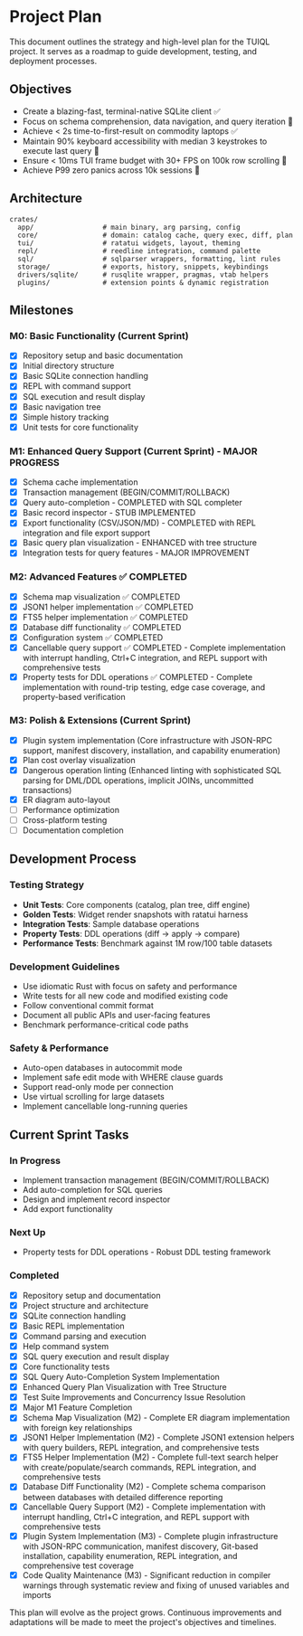 # Project Plan

This document outlines the strategy and high-level plan for the TUIQL project. It serves as a roadmap to guide development, testing, and deployment processes.

## Objectives

- Create a blazing-fast, terminal-native SQLite client ✅
- Focus on schema comprehension, data navigation, and query iteration 🚧
- Achieve < 2s time-to-first-result on commodity laptops ✅
- Maintain 90% keyboard accessibility with median 3 keystrokes to execute last query 🚧
- Ensure < 10ms TUI frame budget with 30+ FPS on 100k row scrolling 🚧
- Achieve P99 zero panics across 10k sessions 🚧

## Architecture

```
crates/
  app/                 # main binary, arg parsing, config
  core/                # domain: catalog cache, query exec, diff, plan
  tui/                 # ratatui widgets, layout, theming
  repl/                # reedline integration, command palette
  sql/                 # sqlparser wrappers, formatting, lint rules
  storage/             # exports, history, snippets, keybindings
  drivers/sqlite/      # rusqlite wrapper, pragmas, vtab helpers
  plugins/             # extension points & dynamic registration
```

## Milestones

### M0: Basic Functionality (Current Sprint)
- [x] Repository setup and basic documentation
- [x] Initial directory structure
- [x] Basic SQLite connection handling
- [x] REPL with command support
- [x] SQL execution and result display
- [x] Basic navigation tree
- [x] Simple history tracking
- [x] Unit tests for core functionality

### M1: Enhanced Query Support (Current Sprint) - MAJOR PROGRESS
- [x] Schema cache implementation
- [x] Transaction management (BEGIN/COMMIT/ROLLBACK)
- [x] Query auto-completion - COMPLETED with SQL completer
- [x] Basic record inspector - STUB IMPLEMENTED
- [x] Export functionality (CSV/JSON/MD) - COMPLETED with REPL integration and file export support
- [x] Basic query plan visualization - ENHANCED with tree structure
- [x] Integration tests for query features - MAJOR IMPROVEMENT

### M2: Advanced Features ✅ COMPLETED
- [x] Schema map visualization ✅ COMPLETED
- [x] JSON1 helper implementation ✅ COMPLETED
- [x] FTS5 helper implementation ✅ COMPLETED
- [x] Database diff functionality ✅ COMPLETED
- [x] Configuration system ✅ COMPLETED
- [x] Cancellable query support ✅ COMPLETED - Complete implementation with interrupt handling, Ctrl+C integration, and REPL support with comprehensive tests
- [x] Property tests for DDL operations ✅ COMPLETED - Complete implementation with round-trip testing, edge case coverage, and property-based verification

### M3: Polish & Extensions (Current Sprint)
- [x] Plugin system implementation (Core infrastructure with JSON-RPC support, manifest discovery, installation, and capability enumeration)
- [x] Plan cost overlay visualization
- [x] Dangerous operation linting (Enhanced linting with sophisticated SQL parsing for DML/DDL operations, implicit JOINs, uncommitted transactions)
- [x] ER diagram auto-layout
- [ ] Performance optimization
- [ ] Cross-platform testing
- [ ] Documentation completion

## Development Process

### Testing Strategy
- **Unit Tests**: Core components (catalog, plan tree, diff engine)
- **Golden Tests**: Widget render snapshots with ratatui harness
- **Integration Tests**: Sample database operations
- **Property Tests**: DDL operations (diff → apply → compare)
- **Performance Tests**: Benchmark against 1M row/100 table datasets

### Development Guidelines
- Use idiomatic Rust with focus on safety and performance
- Write tests for all new code and modified existing code
- Follow conventional commit format
- Document all public APIs and user-facing features
- Benchmark performance-critical code paths

### Safety & Performance
- Auto-open databases in autocommit mode
- Implement safe edit mode with WHERE clause guards
- Support read-only mode per connection
- Use virtual scrolling for large datasets
- Implement cancellable long-running queries

## Current Sprint Tasks

### In Progress
- Implement transaction management (BEGIN/COMMIT/ROLLBACK)
- Add auto-completion for SQL queries
- Design and implement record inspector
- Add export functionality

### Next Up
- Property tests for DDL operations - Robust DDL testing framework

### Completed
- [x] Repository setup and documentation
- [x] Project structure and architecture
- [x] SQLite connection handling
- [x] Basic REPL implementation
- [x] Command parsing and execution
- [x] Help command system
- [x] SQL query execution and result display
- [x] Core functionality tests
- [x] SQL Query Auto-Completion System Implementation
- [x] Enhanced Query Plan Visualization with Tree Structure
- [x] Test Suite Improvements and Concurrency Issue Resolution
- [x] Major M1 Feature Completion
- [x] Schema Map Visualization (M2) - Complete ER diagram implementation with foreign key relationships
- [x] JSON1 Helper Implementation (M2) - Complete JSON1 extension helpers with query builders, REPL integration, and comprehensive tests
- [x] FTS5 Helper Implementation (M2) - Complete full-text search helper with create/populate/search commands, REPL integration, and comprehensive tests
- [x] Database Diff Functionality (M2) - Complete schema comparison between databases with detailed difference reporting
- [x] Cancellable Query Support (M2) - Complete implementation with interrupt handling, Ctrl+C integration, and REPL support with comprehensive tests
- [x] Plugin System Implementation (M3) - Complete plugin infrastructure with JSON-RPC communication, manifest discovery, Git-based installation, capability enumeration, REPL integration, and comprehensive test coverage
- [x] Code Quality Maintenance (M3) - Significant reduction in compiler warnings through systematic review and fixing of unused variables and imports

This plan will evolve as the project grows. Continuous improvements and adaptations will be made to meet the project's objectives and timelines.